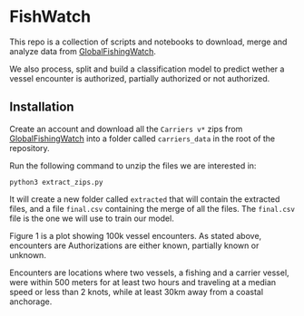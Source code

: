 # FishWatch

This repo is a collection of scripts and notebooks to download, merge and analyze data from [GlobalFishingWatch](https://globalfishingwatch.org/data-download/).

We also process, split and build a classification model to predict wether a vessel encounter is authorized, partially authorized or not authorized.

## Installation

Create an account and download all the `Carriers v*` zips from [GlobalFishingWatch](https://globalfishingwatch.org/data-download/) into a folder called `carriers_data` in the root of the repository.

Run the following command to unzip the files we are interested in:

```
python3 extract_zips.py
```

It will create a new folder called `extracted` that will contain the extracted files, and a file `final.csv` containing the merge of all the files.
The `final.csv` file is the one we will use to train our model.



Figure 1 is a plot showing 100k vessel encounters. As stated above, encounters are Authorizations are either known, partially known or unknown. 

Encounters are locations where two vessels, a fishing and a carrier vessel, were within 500 meters for at least two hours and traveling at a median speed or less than 2 knots, while at least 30km away from a coastal anchorage.